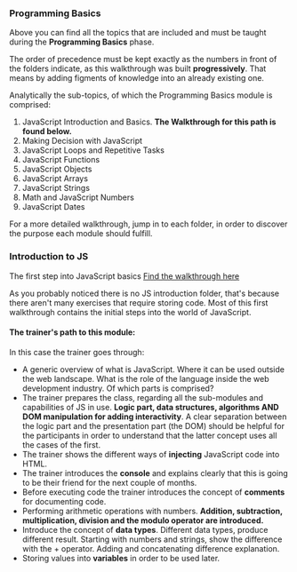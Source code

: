 ### Programming Basics

Above you can find all the topics that are included and must be taught during
the **Programming Basics** phase.

The order of precedence must be kept exactly as the numbers in front of the folders
indicate, as this walkthrough was built **progressively**. That means by adding
figments of knowledge into an already existing one.

Analytically the sub-topics, of which the Programming Basics module is comprised:

1. JavaScript Introduction and Basics. **The Walkthrough for this path is found below.**
2. Making Decision with JavaScript
3. JavaScript Loops and Repetitive Tasks
4. JavaScript Functions
5. JavaScript Objects
6. JavaScript Arrays
7. JavaScript Strings
8. Math and JavaScript Numbers
9. JavaScript Dates

For a more detailed walkthrough, jump in to each folder, in order to discover
the purpose each module should fulfill.


### Introduction to JS

The first step into JavaScript basics [Find the walkthrough here](https://www.goconqr.com/en-US/c/59774/course_modules/89327)

As you probably noticed there is no JS introduction folder, that's because there
aren't many exercises that require storing code. Most of this first walkthrough
contains the initial steps into the world of JavaScript.

#### The trainer's path to this module:

In this case the trainer goes through:

* A generic overview of what is JavaScript. Where it can be used outside
the web landscape. What is the role of the language inside the web development industry. Of
which parts is comprised?
* The trainer prepares the class, regarding all the sub-modules and capabilities of JS in use.
**Logic part, data structures, algorithms AND DOM manipulation for adding interactivity**. A clear
separation between the logic part and the presentation part (the DOM) should be helpful for the
participants in order to understand that the latter concept uses all the cases of the first.
* The trainer shows the different ways of **injecting** JavaScript code into HTML.
* The trainer introduces the **console** and explains clearly that this is going to be their friend
for the next couple of months.
* Before executing code the trainer introduces the concept of **comments** for documenting code.
* Performing arithmetic operations with numbers. **Addition, subtraction, multiplication, division and the modulo operator are introduced.**
* Introduce the concept of **data types**. Different data types, produce different result. Starting with numbers and strings, show the difference with the + operator. Adding and concatenating difference explanation.
* Storing values into **variables** in order to be used later.
